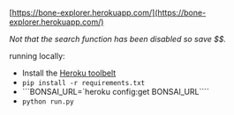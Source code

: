 [https://bone-explorer.herokuapp.com/](https://bone-explorer.herokuapp.com/)

*Not that the search function has been disabled so save $$.*

running locally:
* Install the [Heroku toolbelt](https://toolbelt.heroku.com/)
* `pip install -r requirements.txt`
* ```BONSAI_URL=`heroku config:get BONSAI_URL````
* `python run.py`
